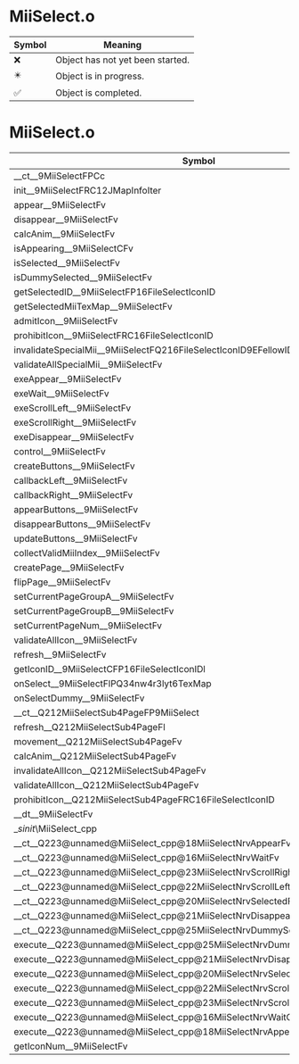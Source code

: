 # MiiSelect.o
| Symbol | Meaning 
| ------------- | ------------- 
| :x: | Object has not yet been started. 
| :eight_pointed_black_star: | Object is in progress. 
| :white_check_mark: | Object is completed. 


# MiiSelect.o
| Symbol | Decompiled? |
| ------------- | ------------- |
| __ct__9MiiSelectFPCc | :x: |
| init__9MiiSelectFRC12JMapInfoIter | :x: |
| appear__9MiiSelectFv | :x: |
| disappear__9MiiSelectFv | :x: |
| calcAnim__9MiiSelectFv | :x: |
| isAppearing__9MiiSelectCFv | :x: |
| isSelected__9MiiSelectFv | :x: |
| isDummySelected__9MiiSelectFv | :x: |
| getSelectedID__9MiiSelectFP16FileSelectIconID | :x: |
| getSelectedMiiTexMap__9MiiSelectFv | :x: |
| admitIcon__9MiiSelectFv | :x: |
| prohibitIcon__9MiiSelectFRC16FileSelectIconID | :x: |
| invalidateSpecialMii__9MiiSelectFQ216FileSelectIconID9EFellowID | :x: |
| validateAllSpecialMii__9MiiSelectFv | :x: |
| exeAppear__9MiiSelectFv | :x: |
| exeWait__9MiiSelectFv | :x: |
| exeScrollLeft__9MiiSelectFv | :x: |
| exeScrollRight__9MiiSelectFv | :x: |
| exeDisappear__9MiiSelectFv | :x: |
| control__9MiiSelectFv | :x: |
| createButtons__9MiiSelectFv | :x: |
| callbackLeft__9MiiSelectFv | :x: |
| callbackRight__9MiiSelectFv | :x: |
| appearButtons__9MiiSelectFv | :x: |
| disappearButtons__9MiiSelectFv | :x: |
| updateButtons__9MiiSelectFv | :x: |
| collectValidMiiIndex__9MiiSelectFv | :x: |
| createPage__9MiiSelectFv | :x: |
| flipPage__9MiiSelectFv | :x: |
| setCurrentPageGroupA__9MiiSelectFv | :x: |
| setCurrentPageGroupB__9MiiSelectFv | :x: |
| setCurrentPageNum__9MiiSelectFv | :x: |
| validateAllIcon__9MiiSelectFv | :x: |
| refresh__9MiiSelectFv | :x: |
| getIconID__9MiiSelectCFP16FileSelectIconIDl | :x: |
| onSelect__9MiiSelectFlPQ34nw4r3lyt6TexMap | :x: |
| onSelectDummy__9MiiSelectFv | :x: |
| __ct__Q212MiiSelectSub4PageFP9MiiSelect | :x: |
| refresh__Q212MiiSelectSub4PageFl | :x: |
| movement__Q212MiiSelectSub4PageFv | :x: |
| calcAnim__Q212MiiSelectSub4PageFv | :x: |
| invalidateAllIcon__Q212MiiSelectSub4PageFv | :x: |
| validateAllIcon__Q212MiiSelectSub4PageFv | :x: |
| prohibitIcon__Q212MiiSelectSub4PageFRC16FileSelectIconID | :x: |
| __dt__9MiiSelectFv | :x: |
| __sinit_\MiiSelect_cpp | :x: |
| __ct__Q223@unnamed@MiiSelect_cpp@18MiiSelectNrvAppearFv | :x: |
| __ct__Q223@unnamed@MiiSelect_cpp@16MiiSelectNrvWaitFv | :x: |
| __ct__Q223@unnamed@MiiSelect_cpp@23MiiSelectNrvScrollRightFv | :x: |
| __ct__Q223@unnamed@MiiSelect_cpp@22MiiSelectNrvScrollLeftFv | :x: |
| __ct__Q223@unnamed@MiiSelect_cpp@20MiiSelectNrvSelectedFv | :x: |
| __ct__Q223@unnamed@MiiSelect_cpp@21MiiSelectNrvDisappearFv | :x: |
| __ct__Q223@unnamed@MiiSelect_cpp@25MiiSelectNrvDummySelectedFv | :x: |
| execute__Q223@unnamed@MiiSelect_cpp@25MiiSelectNrvDummySelectedCFP5Spine | :x: |
| execute__Q223@unnamed@MiiSelect_cpp@21MiiSelectNrvDisappearCFP5Spine | :x: |
| execute__Q223@unnamed@MiiSelect_cpp@20MiiSelectNrvSelectedCFP5Spine | :x: |
| execute__Q223@unnamed@MiiSelect_cpp@22MiiSelectNrvScrollLeftCFP5Spine | :x: |
| execute__Q223@unnamed@MiiSelect_cpp@23MiiSelectNrvScrollRightCFP5Spine | :x: |
| execute__Q223@unnamed@MiiSelect_cpp@16MiiSelectNrvWaitCFP5Spine | :x: |
| execute__Q223@unnamed@MiiSelect_cpp@18MiiSelectNrvAppearCFP5Spine | :x: |
| getIconNum__9MiiSelectFv | :x: |
